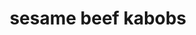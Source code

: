 ---
id: 593044f944e3ce00113dfb71
servings:
notes:
directions: 'cut steak into strips.
mix remaining ingredients in a bag (except seeds).
reserve 3/4 c marinade for basting.
add steak to bag. marinade for 30 minutes.
thread steak on skewers.
discard marinade in the bag.
grill; uncovered for 8-10 minutes; basting with reserved marinade.
place remaining basting marinade in a small saucepan. boil 1 minute. spoon over beef. sprinkle with sesame seeds.'
ingredients: '1 1/2 lb steak
1 c lite teriyaki
1/2 c onion - chopped
1/3 c honey
1/3 c orange juice
1 t fresh rosemary
1 t dark sesame oil
1 clove garlic
black pepper
sesame seeds - toasted (for garnish)'
rating: 5
ease: easy
category: main course
href:
totalTime:
cookTime:
prepTime:
title: sesame beef kabobs
img:
slug: sesame-beef-kabobs
---